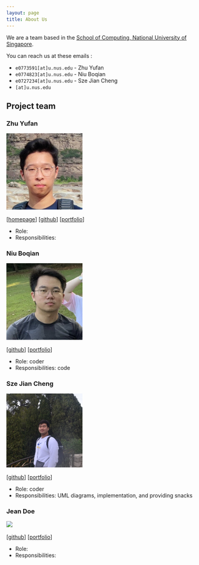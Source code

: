 ```yaml
---
layout: page
title: About Us
---
```


We are a team based in the [School of Computing, National University of Singapore](http://www.comp.nus.edu.sg).

You can reach us at these emails :
* `e0773591[at]u.nus.edu` - Zhu Yufan
* `e0774823[at]u.nus.edu` - Niu Boqian
* `e0727234[at]u.nus.edu` - Sze Jian Cheng
* `[at]u.nus.edu`

## Project team

### Zhu Yufan

<img src="images/yufan.png" width="200px">

[[homepage](https://blog.zyf.ninja/)]
[[github](https://github.com/Yufannnn)]
[[portfolio](team/yufan.md)]

* Role: 
* Responsibilities: 

### Niu Boqian

<img src="images/nbqian.png" width="200px">

[[github](https://github.com/NBQian)]
[[portfolio](team/johndoe.md)]

* Role: coder
* Responsibilities: code

### Sze Jian Cheng

<img src="images/JC.png" width="200px">

[[github](http://github.com/szejiancheng)] [[portfolio](https://github.com/szejiancheng?tab=repositories)]

* Role: coder
* Responsibilities: UML diagrams, implementation, and providing snacks

### Jean Doe

<img src="images/johndoe.png" width="200px">

[[github](http://github.com/johndoe)]
[[portfolio](team/johndoe.md)]

* Role: 
* Responsibilities: 

